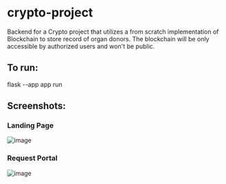 ﻿# crypto-project
Backend for a Crypto project that utilizes a from scratch implementation of Blockchain to store record of organ donors. The blockchain will be only accessible by authorized users and won't be public.

## To run:
flask --app app run

## Screenshots:
### Landing Page
![image](https://github.com/heyitspreet/blockchain_organs-main/assets/88761501/4b9c24b4-1985-47aa-9b92-75678cadaadc)

### Request Portal
![image](https://github.com/heyitspreet/blockchain_organs-main/assets/88761501/447e64e6-8701-4e2c-9ac8-a2b0b868e704)
